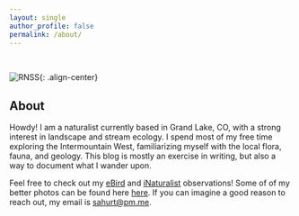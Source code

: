 ```yaml
---
layout: single
author_profile: false
permalink: /about/
---
```


<br>

![RNSS](/images/about.jpg){: .align-center}

## About
Howdy! I am a naturalist currently based in Grand Lake, CO, with a strong interest in landscape and stream ecology. I spend most of my free time exploring the Intermountain West, familiarizing myself with the local flora, fauna, and geology. This blog is mostly an exercise in writing, but also a way to document what I wander upon.

Feel free to check out my [eBird](https://ebird.org/profile/MzY3MzY2MA) and [iNaturalist](https://www.inaturalist.org/observations?place_id=any&user_id=spencer3616&verifiable=any) observations! Some of of my better photos can be found here [here](/photos/). If you can imagine a good reason to reach out, my email is [sahurt@pm.me](mailto:sahurt@pm.me).
